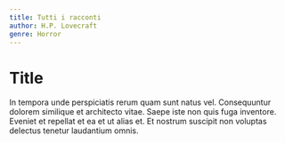 ```yaml
---
title: Tutti i racconti 
author: H.P. Lovecraft
genre: Horror
---
```


# Title

In tempora unde perspiciatis rerum quam sunt natus vel. 
Consequuntur dolorem similique et architecto vitae. 
Saepe iste non quis fuga inventore. 
Eveniet et repellat et ea et ut alias et. 
Et nostrum suscipit non voluptas delectus tenetur laudantium omnis.

